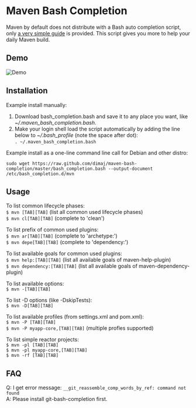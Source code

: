 # Maven Bash Completion

Maven by default does not distribute with a Bash auto completion script, only [a very simple guide](http://maven.apache.org/guides/mini/guide-bash-m2-completion.html) is provided. This script gives you more to help your daily Maven build.

## Demo

![Demo](https://github.com/lijianfeiMeicai/maven-bash-completion/master/demo.gif)

## Installation

Example install manually:

1. Download bash_completion.bash and save it to any place you want, like *~/.maven_bash_completion.bash*.
2. Make your login shell load the script automatically by adding the line below to *~/.bash_profile* (note the space after dot):  
`. ~/.maven_bash_completion.bash`

Example install as a one-line command line call for Debian and other distro:

`sudo wget https://raw.github.com/dimaj/maven-bash-completion/master/bash_completion.bash --output-document /etc/bash_completion.d/mvn`

## Usage

To list common lifecycle phases:  
`$ mvn [TAB][TAB]` (list all common used lifecycle phases)  
`$ mvn cl[TAB][TAB]` (complete to 'clean')  

To list prefix of common used plugins:  
`$ mvn ar[TAB][TAB]` (complete to 'archetype:')  
`$ mvn depe[TAB][TAB]` (complete to 'dependency:')  

To list available goals for common used plugins:  
`$ mvn help:[TAB][TAB]` (list all available goals of maven-help-plugin)  
`$ mvn dependency:[TAB][TAB]` (list all available goals of maven-dependency-plugin)  

To list available options:  
`$ mvn -[TAB][TAB]`  

To list -D options (like -DskipTests):  
`$ mvn -D[TAB][TAB]`  

To list available profiles (from settings.xml and pom.xml):  
`$ mvn -P [TAB][TAB]`  
`$ mvn -P myapp-core,[TAB][TAB]` (multiple profles supported) 

To list simple reactor projects:  
`$ mvn -pl [TAB][TAB]`  
`$ mvn -pl myapp-core,[TAB][TAB]`  
`$ mvn -rf [TAB][TAB]`

## FAQ

Q: I get error message: `__git_reassemble_comp_words_by_ref: command not found`  
A: Please install git-bash-completion first.
